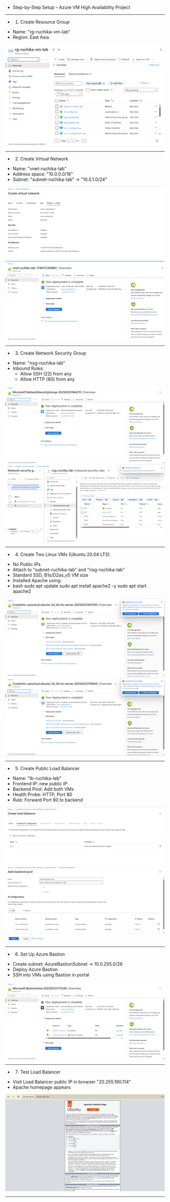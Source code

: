* Step-by-Step Setup – Azure VM High Availability Project

---

* 1. Create Resource Group
- Name: "rg-ruchika-vm-lab"
- Region: East Asia

![Resource Group Creation](./screenshots/resourcegroup.png)

---

* 2. Create Virtual Network
- Name: "vnet-ruchika-lab"
- Address space: "10.0.0.0/16"
- Subnet: "subnet-ruchika-lab" → "10.0.1.0/24"

![Virtual Network Creation](./screenshots/virtualnetwork.png)
![Virtual Network Creation](./screenshots/virtualnetwork-1.png)

---

* 3. Create Network Security Group
- Name: "nsg-ruchika-lab"
- Inbound Rules:
  - Allow SSH (22) from any
  - Allow HTTP (80) from any

![Network Security Group Creation](./screenshots/NSG.png)
![Network Security Group Creation](./screenshots/NSG-rules.png)

---

* 4. Create Two Linux VMs (Ubuntu 20.04 LTS)
- No Public IPs
- Attach to "subnet-ruchika-lab" and "nsg-ruchika-lab"
- Standard SSD, B1s/D2as_v5 VM size
- Installed Apache using:
- bash
sudo apt update
sudo apt install apache2 -y
sudo apt start apache2

![Virtual Machine 1 Creation](./screenshots/virtualmachine1.png)
![Virtual Machine 2 Creation](./screenshots/virtualmachine2.png)

---

* 5. Create Public Load Balancer
- Name: "lb-ruchika-lab"
- Frontend IP: new public IP
- Backend Pool: Add both VMs
- Health Probe: HTTP, Port 80
- Rule: Forward Port 80 to backend

![Public Load Balancer Creation](./screenshots/publicLB.png)
![Public Load Balancer Creation](./screenshots/backendpool-LB.png)

---

* 6. Set Up Azure Bastion
- Create subnet: AzureBastionSubnet → 10.0.255.0/26
- Deploy Azure Bastion
- SSH into VMs using Bastion in portal

![Bastion Host Creation](./screenshots/bastion.png)

---

* 7. Test Load Balancer
- Visit Load Balancer public IP in browser "20.255.190.114"
- Apache homepage appears

![Apache webpage](./screenshots/apachewebpage.png)

---
